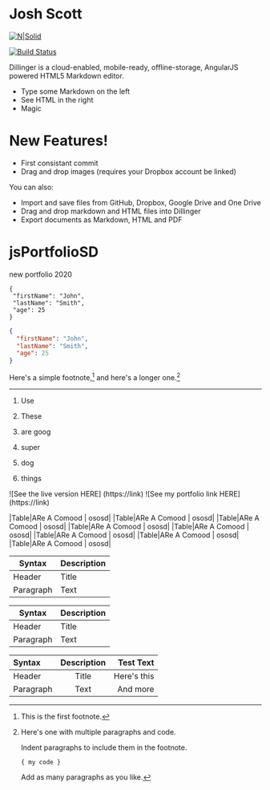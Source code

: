 # Josh Scott

[![N|Solid](https://cldup.com/dTxpPi9lDf.thumb.png)](https://nodesource.com/products/nsolid)

[![Build Status](https://travis-ci.org/joemccann/dillinger.svg?branch=master)](https://travis-ci.org/joemccann/dillinger)

Dillinger is a cloud-enabled, mobile-ready, offline-storage, AngularJS powered HTML5 Markdown editor.

  - Type some Markdown on the left
  - See HTML in the right
  - Magic

# New Features!

  - First consistant commit
  - Drag and drop images (requires your Dropbox account be linked)


You can also:
  - Import and save files from GitHub, Dropbox, Google Drive and One Drive
  - Drag and drop markdown and HTML files into Dillinger
  - Export documents as Markdown, HTML and PDF



# jsPortfolioSD
 new portfolio 2020
 
 ```
{
  "firstName": "John",
  "lastName": "Smith",
  "age": 25
}
```
```json
{
  "firstName": "John",
  "lastName": "Smith",
  "age": 25
}
```
Here's a simple footnote,[^1] and here's a longer one.[^bignote]

[^1]: This is the first footnote.

[^bignote]: Here's one with multiple paragraphs and code.

    Indent paragraphs to include them in the footnote.

    `{ my code }`

    Add as many paragraphs as you like.

***
1. Use
2. These
3. are goog

1. super
 1. dog
 2. things
 
 ![See the live version HERE] (https://link)
 ![See my portfolio link HERE] (https://link)

|Table|ARe A Comood | ososd|
|Table|ARe A Comood | ososd|
|Table|ARe A Comood | ososd|
|Table|ARe A Comood | ososd|
|Table|ARe A Comood | ososd|
|Table|ARe A Comood | ososd|
|Table|ARe A Comood | ososd|
|Table|ARe A Comood | ososd|

| Syntax      | Description |
| ----------- | ----------- |
| Header      | Title       |
| Paragraph   | Text        |

| Syntax | Description |
| --- | ----------- |
| Header | Title |
| Paragraph | Text |

| Syntax      | Description | Test Text     |
| :---        |    :----:   |          ---: |
| Header      | Title       | Here's this   |
| Paragraph   | Text        | And more      |

